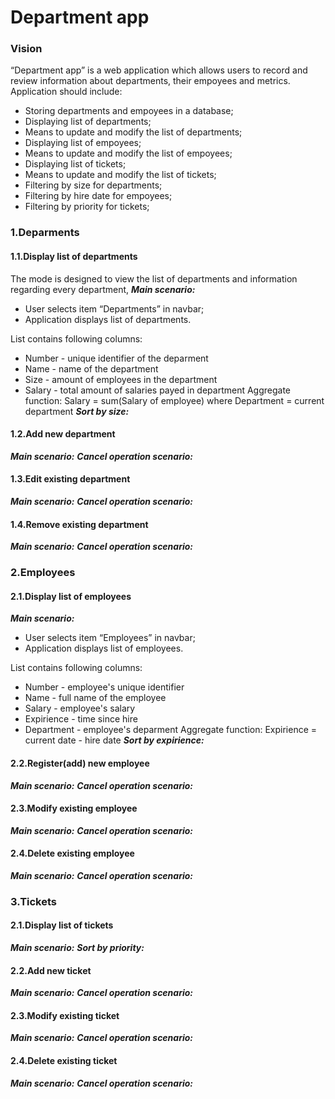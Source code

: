 # Department app
### Vision
“Department app” is a web application which allows users to record and review information about departments, their empoyees and metrics.
Application should include:
-	Storing departments and empoyees in a database;
-	Displaying list of departments;
-	Means to update and modify the list of departments;
-	Displaying list of empoyees;
-	Means to update and modify the list of empoyees;
-	Displaying list of tickets;
-	Means to update and modify the list of tickets;
-	Filtering by size for departments;
-	Filtering by hire date for empoyees;
-	Filtering by priority for tickets;
### 1.Deparments
#### 1.1.Display list of departments
The mode is designed to view the list of departments and information regarding every department, 
***Main scenario:***
- User selects item “Departments” in navbar;
- Application displays list of departments.

List contains following columns:
- Number - unique identifier of the deparment
- Name - name of the department
- Size - amount of employees in the department
- Salary - total amount of salaries payed in department
Aggregate function: Salary = sum(Salary of employee) where Department = current department
***Sort by size:***
#### 1.2.Add new department
***Main scenario:***
***Cancel operation scenario:***
#### 1.3.Edit existing department
***Main scenario:***
***Cancel operation scenario:***
#### 1.4.Remove existing department
***Main scenario:***
***Cancel operation scenario:***
### 2.Employees
#### 2.1.Display list of employees
***Main scenario:***
- User selects item “Employees” in navbar;
- Application displays list of employees.

List contains following columns:
- Number - employee's unique identifier
- Name - full name of the employee
- Salary - employee's salary
- Expirience - time since hire
- Department - employee's deparment
Aggregate function: Expirience = current date - hire date
***Sort by expirience:***
#### 2.2.Register(add) new employee
***Main scenario:***
***Cancel operation scenario:***
#### 2.3.Modify existing employee
***Main scenario:***
***Cancel operation scenario:***
#### 2.4.Delete existing employee
***Main scenario:***
***Cancel operation scenario:***
### 3.Tickets
#### 2.1.Display list of tickets
***Main scenario:***
***Sort by priority:***
#### 2.2.Add new ticket
***Main scenario:***
***Cancel operation scenario:***
#### 2.3.Modify existing ticket
***Main scenario:***
***Cancel operation scenario:***
#### 2.4.Delete existing ticket
***Main scenario:***
***Cancel operation scenario:***
